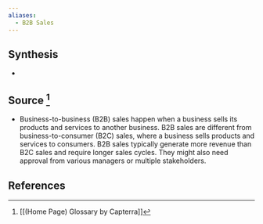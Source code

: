```yaml
---
aliases:
  - B2B Sales
---
```

## Synthesis
- 
## Source [^1]
- Business-to-business (B2B) sales happen when a business sells its products and services to another business. B2B sales are different from business-to-consumer (B2C) sales, where a business sells products and services to consumers. B2B sales typically generate more revenue than B2C sales and require longer sales cycles. They might also need approval from various managers or multiple stakeholders.
## References

[^1]: [[(Home Page) Glossary by Capterra]]
